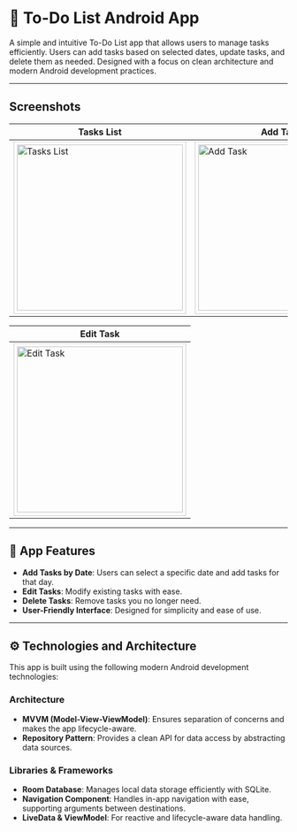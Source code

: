 # 📝 To-Do List Android App

A simple and intuitive To-Do List app that allows users to manage tasks efficiently. Users can add tasks based on selected dates, update tasks, and delete them as needed. Designed with a focus on clean architecture and modern Android development practices.

---

## Screenshots

<div align="center">

| Tasks List                            | Add Task                           |
|------------------------------------|--------------------------------------|
| <img src="https://github.com/user-attachments/assets/a6572b9d-77e5-4de4-99db-d0626eda36f6" alt="Tasks List" width="300" style="border: 1px solid #ccc; padding: 5px;"/>  | <img src="https://github.com/user-attachments/assets/b03b8acd-285b-4cbf-9ea3-7f7b0ca05126" alt="Add Task" width="300" style="border: 1px solid #ccc; padding: 5px;"/> |

| Edit Task                          |
|------------------------------------|
| <img src="https://github.com/user-attachments/assets/88e99210-b8d6-4033-82ff-8b983776993c" alt="Edit Task" width="300" style="border: 1px solid #ccc; padding: 5px;"/> |

</div>

---

## 📱 App Features

- **Add Tasks by Date**: Users can select a specific date and add tasks for that day.
- **Edit Tasks**: Modify existing tasks with ease.
- **Delete Tasks**: Remove tasks you no longer need.
- **User-Friendly Interface**: Designed for simplicity and ease of use.

---

## ⚙️ Technologies and Architecture

This app is built using the following modern Android development technologies:

### **Architecture**
- **MVVM (Model-View-ViewModel)**: Ensures separation of concerns and makes the app lifecycle-aware.
- **Repository Pattern**: Provides a clean API for data access by abstracting data sources.

### **Libraries & Frameworks**
- **Room Database**: Manages local data storage efficiently with SQLite.
- **Navigation Component**: Handles in-app navigation with ease, supporting arguments between destinations.
- **LiveData & ViewModel**: For reactive and lifecycle-aware data handling.
